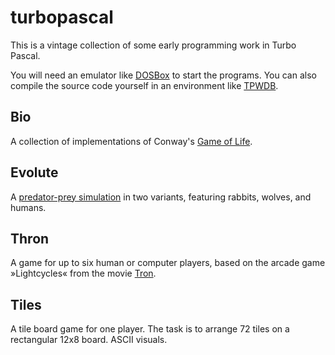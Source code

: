 # turbopascal

This is a vintage collection of some early programming work in Turbo Pascal.

You will need an emulator like [DOSBox](https://www.dosbox.com) to start the programs. You can also compile the source code yourself in an environment like [TPWDB](https://turbopascal-wdb.sourceforge.io).

## Bio

A collection of implementations of Conway's [Game of Life](https://en.wikipedia.org/wiki/Conway's_Game_of_Life).

## Evolute

A [predator-prey simulation](https://en.wikipedia.org/wiki/Lotka%E2%80%93Volterra_equations) in two variants, featuring rabbits, wolves, and humans.

## Thron

A game for up to six human or computer players, based on the arcade game »Lightcycles« from the movie [Tron](https://www.imdb.com/title/tt0084827/).

## Tiles

A tile board game for one player. The task is to arrange 72 tiles on a rectangular 12x8 board. ASCII visuals.

